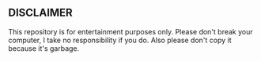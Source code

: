 ## DISCLAIMER

This repository is for entertainment purposes only. Please don't break your
computer, I take no responsibility if you do. Also please don't copy it because
it's garbage.

